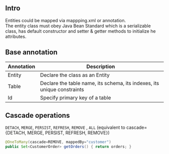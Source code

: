## Intro
Entities could be mapped via mappping.xml or annotation.   
The entity class must obey Java Bean Standard which is a serializable class, has default constructor and setter & getter methods to initialize he attributes.

## Base annotation
| Annotation | Description |
| --- | --- |
| Entity | Declare the class as an Entity |
| Table | Declare the table name, its schema, its indexes, its unique constraints  |
| Id | Specify primary key of a table |

## Cascade operations
`DETACH`, `MERGE`, `PERSIST`, `REFRESH`, `REMOVE` , `ALL` (equivalent to cascade={DETACH, MERGE, PERSIST, REFRESH, REMOVE})

```java
@OneToMany(cascade=REMOVE, mappedBy="customer")
public Set<CustomerOrder> getOrders() { return orders; }